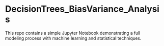 # DecisionTrees_BiasVariance_Analysis
This repo contains a simple Jupyter Notebook demonstrating a full modeling process with machine learning and statistical techniques.

